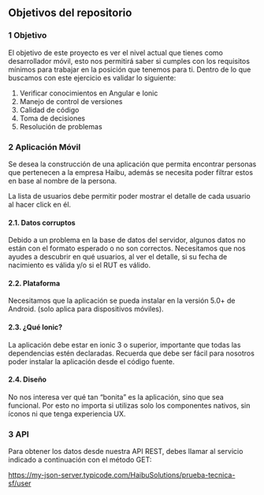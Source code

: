 ## Objetivos del repositorio

### 1 Objetivo 
 
El objetivo de este proyecto es ver el nivel actual que tienes como desarrollador móvil, esto nos permitirá saber si cumples con los requisitos mínimos para trabajar en la posición que tenemos para ti. Dentro de lo que buscamos con este ejercicio es validar lo siguiente:   

1.  Verificar conocimientos en Angular e Ionic 
2.  Manejo de control de versiones 
3.  Calidad de código 
4.  Toma de decisiones 
5.  Resolución de problemas 
 
### 2   Aplicación Móvil 
 
Se desea la construcción de una aplicación que permita encontrar personas que pertenecen a la empresa Haibu, además se necesita poder filtrar estos en base al nombre de la persona. 
 
La lista de usuarios debe permitir poder mostrar el detalle de cada usuario al hacer click en él. 
 
#### 2.1. Datos corruptos 
 
Debido a un problema en la base de datos del servidor, algunos datos no están con el formato esperado o no son correctos. Necesitamos que nos ayudes a descubrir en qué usuarios, al ver el detalle, si su fecha de nacimiento es válida y/o si el RUT es válido. 
 
#### 2.2. Plataforma 
 
Necesitamos que la aplicación se pueda instalar en la versión 5.0+ de Android. (solo aplica para dispositivos móviles). 
 

 
#### 2.3. ¿Qué Ionic? 
 
La aplicación debe estar en ionic 3 o superior, importante que todas las dependencias estén declaradas. Recuerda que debe ser fácil para nosotros poder instalar la aplicación desde el código fuente. 
 
#### 2.4. Diseño 
 
No nos interesa ver qué tan “bonita” es la aplicación,  sino que sea funcional. Por esto no importa si utilizas solo los componentes nativos, sin íconos ni que tenga experiencia UX.  
 
### 3   API 
 
Para obtener los datos desde nuestra API REST, debes llamar al servicio indicado a continuación con el método GET: 
 
https://my-json-server.typicode.com/HaibuSolutions/prueba-tecnica-sf/user 